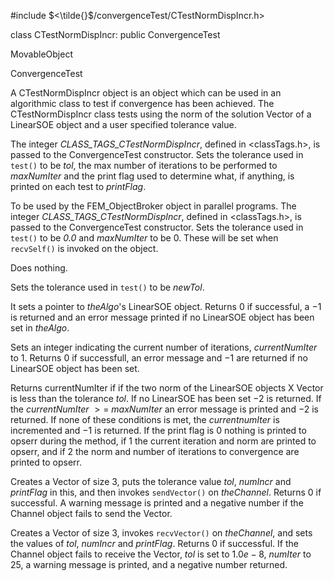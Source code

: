 


\#include $<\tilde{}$/convergenceTest/CTestNormDispIncr.h$>$



class CTestNormDispIncr: public ConvergenceTest



MovableObject


ConvergenceTest






A CTestNormDispIncr object is an object which can be used in an
algorithmic class to test if convergence has been achieved. The
CTestNormDispIncr class tests using the norm of the solution Vector of a
LinearSOE object and a user specified tolerance value.

































The integer *CLASS_TAGS_CTestNormDispIncr*, defined in
$<$classTags.h$>$, is passed to the ConvergenceTest constructor. Sets
the tolerance used in `test()` to be *tol*, the max number of iterations
to be performed to *maxNumIter* and the print flag used to determine
what, if anything, is printed on each test to *printFlag*.

To be used by the FEM_ObjectBroker object in parallel programs. The
integer *CLASS_TAGS_CTestNormDispIncr*, defined in $<$classTags.h$>$, is
passed to the ConvergenceTest constructor. Sets the tolerance used in
`test()` to be *0.0* and *maxNumIter* to be $0$. These will be set when
`recvSelf()` is invoked on the object.




Does nothing.




Sets the tolerance used in `test()` to be *newTol*.

It sets a pointer to *theAlgo*'s LinearSOE object. Returns $0$ if
successful, a $-1$ is returned and an error message printed if no
LinearSOE object has been set in *theAlgo*.

Sets an integer indicating the current number of iterations,
*currentNumIter* to $1$. Returns $0$ if successfull, an error message
and $-1$ are returned if no LinearSOE object has been set.

Returns currentNumIter if if the two norm of the LinearSOE objects X
Vector is less than the tolerance *tol*. If no LinearSOE has been set
$-2$ is returned. If the *currentNumIter* $>=$ *maxNumIter* an error
message is printed and $-2$ is returned. If none of these conditions is
met, the *currentnumIter* is incremented and $-1$ is returned. If the
print flag is $0$ nothing is printed to opserr during the method, if $1$
the current iteration and norm are printed to opserr, and if $2$ the
norm and number of iterations to convergence are printed to opserr.

Creates a Vector of size 3, puts the tolerance value *tol*, *numIncr*
and *printFlag* in this, and then invokes `sendVector()` on
*theChannel*. Returns $0$ if successful. A warning message is printed
and a negative number if the Channel object fails to send the Vector.

Creates a Vector of size 3, invokes `recvVector()` on *theChannel*, and
sets the values of *tol*, *numIncr* and *printFlag*. Returns $0$ if
successful. If the Channel object fails to receive the Vector, *tol* is
set to $1.0e-8$, *numIter* to $25$, a warning message is printed, and a
negative number returned.
